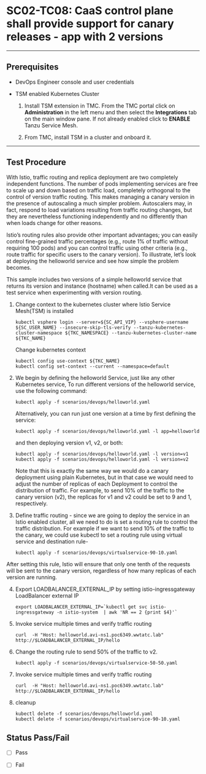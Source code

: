 # SC02-TC08: CaaS control plane shall provide support for canary releases - app with 2 versions

---

## Prerequisites

* DevOps Engineer console and user credentials
* TSM enabled Kubernetes Cluster

  1. Install TSM extension in TMC. From the TMC portal click on **Administration** in the left menu and then select the **Integrations** tab on the main window pane. If not already enabled click to **ENABLE** Tanzu Service Mesh.

  2. From TMC, install TSM in a cluster and onboard it. 

---

## Test Procedure


With Istio, traffic routing and replica deployment are two completely independent functions. The number of pods implementing services are free to scale up and down based on traffic load, completely orthogonal to the control of version traffic routing. This makes managing a canary version in the presence of autoscaling a much simpler problem. Autoscalers may, in fact, respond to load variations resulting from traffic routing changes, but they are nevertheless functioning independently and no differently than when loads change for other reasons.

Istio’s routing rules also provide other important advantages; you can easily control fine-grained traffic percentages (e.g., route 1% of traffic without requiring 100 pods) and you can control traffic using other criteria (e.g., route traffic for specific users to the canary version). To illustrate, let’s look at deploying the helloworld service and see how simple the problem becomes.

This sample includes two versions of a simple helloworld service that returns its version and instance (hostname) when called.It can be used as a test service when experimenting with version routing.


1. Change context to the kubernetes cluster where Istio Service Mesh(TSM) is installed

    ```execute
    kubectl vsphere login --server=${SC_API_VIP} --vsphere-username ${SC_USER_NAME} --insecure-skip-tls-verify --tanzu-kubernetes-cluster-namespace ${TKC_NAMESPACE} --tanzu-kubernetes-cluster-name ${TKC_NAME}
    ```

    Change kubernetes context
    ```execute
    kubectl config use-context ${TKC_NAME}
    kubectl config set-context --current --namespace=default
    ```    

2. We begin by defining the helloworld Service, just like any other Kubernetes service, To run different versions of the helloworld service, use the following command:

    ```execute
    kubectl apply -f scenarios/devops/helloworld.yaml
    ```

    Alternatively, you can run just one version at a time by first defining the service:

    ```
    kubectl apply -f scenarios/devops/helloworld.yaml -l app=helloworld
    ```
    and then deploying version v1, v2, or both:

    ```
    kubectl apply -f scenarios/devops/helloworld.yaml -l version=v1
    kubectl apply -f scenarios/devops/helloworld.yaml -l version=v2
    ```

    Note that this is exactly the same way we would do a canary deployment using plain Kubernetes, but in that case we would need to adjust the number of replicas of each Deployment to control the distribution of traffic. For example, to send 10% of the traffic to the canary version (v2), the replicas for v1 and v2 could be set to 9 and 1, respectively.


3. Define traffic routing - since we are going to deploy the service in an Istio enabled cluster, all we need to do is set a routing rule to control the traffic distribution. For example if we want to send 10% of the traffic to the canary, we could use kubectl to set a routing rule using virtual service and destination rule-

    ```execute
    kubectl apply -f scenarios/devops/virtualservice-90-10.yaml
    ```

After setting this rule, Istio will ensure that only one tenth of the requests will be sent to the canary version, regardless of how many replicas of each version are running.

4. Export LOADBALANCER_EXTERNAL_IP by setting istio-ingressgateway LoadBalancer external IP 

    ```execute
    export LOADBALANCER_EXTERNAL_IP=`kubectl get svc istio-ingressgateway -n istio-system  | awk 'NR == 2 {print $4}'`
    ```
    

5. Invoke service multiple times and verify traffic routing

    ```execute
    curl  -H "Host: helloworld.avi-ns1.poc6349.wwtatc.lab" http://$LOADBALANCER_EXTERNAL_IP/hello 
    ```

6. Change the routing rule to send 50% of the traffic to v2. 

    ```execute
    kubectl apply -f scenarios/devops/virtualservice-50-50.yaml
    ```

7. Invoke service multiple times and verify traffic routing

    ```execute
    curl  -H "Host: helloworld.avi-ns1.poc6349.wwtatc.lab" http://$LOADBALANCER_EXTERNAL_IP/hello 
    ```

8. cleanup 

    ```execute
    kubectl delete -f scenarios/devops/helloworld.yaml
    kubectl delete -f scenarios/devops/virtualservice-90-10.yaml
    ```

## Status Pass/Fail

* [  ] Pass
* [  ] Fail


